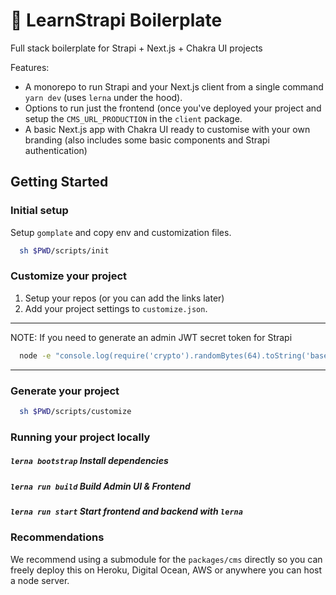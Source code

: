 # 🚀 LearnStrapi Boilerplate

Full stack boilerplate for Strapi + Next.js + Chakra UI projects

Features:

- A monorepo to run Strapi and your Next.js client from a single command `yarn dev` (uses `lerna` under the hood).
- Options to run just the frontend (once you've deployed your project and setup the `CMS_URL_PRODUCTION` in the `client` package.
- A basic Next.js app with Chakra UI ready to customise with your own branding (also includes some basic components and Strapi authentication)

## Getting Started

### Initial setup

Setup `gomplate` and copy env and customization files.

```bash
  sh $PWD/scripts/init
```

### Customize your project

1. Setup your repos (or you can add the links later)
2. Add your project settings to `customize.json`. 

---

NOTE: If you need to generate an admin JWT secret token for Strapi

```bash
  node -e "console.log(require('crypto').randomBytes(64).toString('base64'))" | pbcopy
```

---

### Generate your project 

```bash
  sh $PWD/scripts/customize
```

### Running your project locally

##### `lerna bootstrap` Install dependencies

##### `lerna run build` Build Admin UI & Frontend

##### `lerna run start` Start frontend and backend with `lerna`


### Recommendations

We recommend using a submodule for the `packages/cms` directly so you can freely deploy this on Heroku, Digital Ocean, AWS or anywhere you can host a node server.
